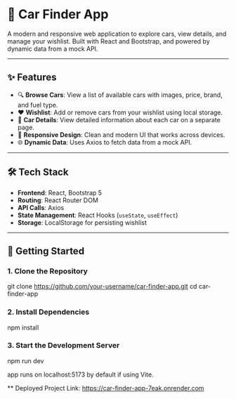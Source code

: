 # 🚗 Car Finder App

A modern and responsive web application to explore cars, view details, and manage your wishlist. Built with React and Bootstrap, and powered by dynamic data from a mock API.

---

## ✨ Features

- 🔍 **Browse Cars**: View a list of available cars with images, price, brand, and fuel type.
- ❤️ **Wishlist**: Add or remove cars from your wishlist using local storage.
- 📄 **Car Details**: View detailed information about each car on a separate page.
- 📱 **Responsive Design**: Clean and modern UI that works across devices.
- 🌐 **Dynamic Data**: Uses Axios to fetch data from a mock API.

---

## 🛠 Tech Stack

- **Frontend**: React, Bootstrap 5
- **Routing**: React Router DOM
- **API Calls**: Axios
- **State Management**: React Hooks (`useState`, `useEffect`)
- **Storage**: LocalStorage for persisting wishlist

---

## 🚀 Getting Started

### 1. Clone the Repository
git clone https://github.com/your-username/car-finder-app.git
cd car-finder-app

### 2. Install Dependencies
npm install

### 3.  Start the Development Server
npm run dev

app runs on localhost:5173 by default if using Vite.

** Deployed Project Link: https://car-finder-app-7eak.onrender.com 

